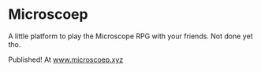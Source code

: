 # Microscoep
A little platform to play the Microscope RPG with your friends. Not done yet tho.

Published! At www.microscoep.xyz
